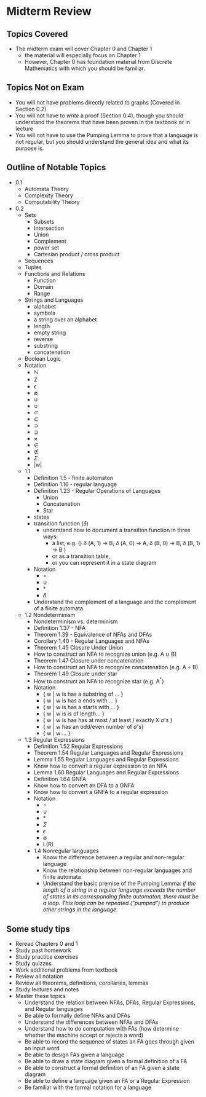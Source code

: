 # Midterm Review

## Topics Covered

* The midterm exam will cover Chapter 0 and Chapter 1
  - the material will especially focus on Chapter 1
  - However, Chapter 0 has foundation material from Discrete Mathematics with which you should be familiar.

## Topics Not on Exam


- You will not have problems directly related to graphs (Covered in Section 0.2)
- You will not have to *write* a proof (Section 0.4), though you should understand the theorems that have been proven in the textbook or in lecture
- You will not have to use the Pumping Lemma to prove that a language is not regular, but you should understand the general idea and what its purpose is.

## Outline of Notable Topics


- 0.1
  - Automata Theory
  - Complexity Theory
  - Computability Theory
- 0.2
  - Sets
    - Subsets
    - Intersection
    - Union
    - Complement
    - power set
    - Cartesian product / cross product
  - Sequences
  - Tuples
  - Functions and Relations
    - Function
    - Domain
    - Range
  - Strings and Languages
    - alphabet
    - symbols
    - a string over an alphabet
    - length
    - empty string
    - reverse
    - substring
    - concatenation
  - Boolean Logic
  - Notation
    - $\mathbb{N}$
    - $\mathbb{Z}$
    - $\epsilon$
    - $\emptyset$
    - $\cup$
    - $\cup$
    - $\subset$
    - $\subseteq$
    - $\supset$
    - $\supseteq$
    - $\times$
    - $\in$
    - $\notin$
    - $\Sigma$
    - \|w|
  - 1.1
    - Definition 1.5 - finite automaton
    - Definition 1.16 - regular language
    - Definition 1.23 - Regular Operations of Languages
      - Union
      - Concatenation
      - Star
    - states
    - transition function ($\delta$)
      - understand how to document a transition function in three ways:
        - a list, e.g. () $\delta$ (A, 1) $\longrightarrow$ B, $\delta$ (A, 0) $\longrightarrow$ A, $\delta$ (B, 0) $\longrightarrow$ B, $\delta$ (B, 1) $\longrightarrow$ B )
        - or as a transition table,
        - or you can represent it in a state diagram
    - Notation
      - $\circ$
      - $\cup$
      - $\ast$
      - $\delta$
    - Understand the complement of a language and the complement of a finite automata.
  - 1.2 Nondeterminism
    - Nondeterminism vs. determinism
    - Definition 1.37 - NFA
    - Theorem 1.39 - Equivalence of NFAs and DFAs
    - Corollary 1.40 - Regular Languages and NFAs
    - Theorem 1.45 Closure Under Union
    - How to construct an NFA to recognize union (e.g. A $\cup$ B)
    - Theorem 1.47 Closure under concatenation
    - How to construct an NFA to recognize concatenation (e.g. A $\circ$ B)
    - Theorem 1.49 Closure under star
    - How to construct an NFA to recognize star (e.g. A$^{\ast}$)
    - Notation
      - { w | w is has a substring of ... }
      - { w | w is has a ends with ... }
      - { w | w is has a starts with ... }
      - { w | w is is of length... }
      - { w | w is has has at most / at least / exactly X $\sigma$'s }
      - { w | w has an odd/even number of $\sigma$'s}
      - { w | w ... }
  - 1.3 Regular Expressions
    - Definition 1.52 Regular Expressions
    - Theorem 1.54 Regular Languages and Regular Expressions
    - Lemma 1.55 Regular Languages and Regular Expressions
    - Know how to convert a regular expression to an NFA
    - Lemma 1.60 Regular Languages and Regular Expressions
    - Definition 1.64 GNFA
    - Know how to convert an DFA to a GNFA
    - Know how to convert a GNFA to a regular expression
    - Notation
      - $\circ$
      - $\cup$
      - $\ast$
      - $\Sigma$
      - $\epsilon$
      - $\emptyset$
      - L(R)
    - 1.4 Nonregular languages
      - Know the difference between a regular and non-regular language
      - Know the relationship between non-regular languages and finite automata
      - Understand the basic premise of the Pumping Lemma: *if the length of a string in a regular language exceeds the number of states in its corresponding finite automaton, there must be a loop.  This loop can be repeated ("pumped") to produce other strings in the language.*


## Some study tips

* Reread Chapters 0 and 1
* Study past homework
* Study practice exercises
* Study quizzes
* Work additional problems from textbook
* Review all notation
* Review all theorems, definitions, corollaries, lemmas
* Study lectures and notes
* Master these topics
  * Understand the relation between NFAs, DFAs, Regular Expressions, and Regular languages
  * Be able to formally define NFAs and DFAs
  * Understand the differences between NFAs and DFAs
  * Understand how to do computation with FAs (how determine whether the machine accept or rejects a word)
  * Be able to record the sequence of states an FA goes through given an input word
  * Be able to design FAs given a language
  * Be able to draw a state diagram given a formal definition of a FA
  * Be able to construct a formal definition of an FA given a state diagram
  * Be able to define a language given an FA or a Regular Expression
  * Be familiar with the formal notation for a language
